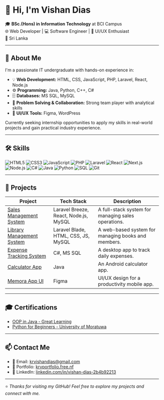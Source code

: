 # 👋 Hi, I'm Vishan Dias

🎓 **BSc.(Hons) in Information Technology** at BCI Campus  
🌐 Web Developer | 💻 Software Engineer | 🎨 UI/UX Enthusiast  
📍 Sri Lanka

---

## 🚀 About Me

I'm a passionate IT undergraduate with hands-on experience in:

- 💡 **Web Development:** HTML, CSS, JavaScript, PHP, Laravel, React, Node.js  
- ⚙️ **Programming:** Java, Python, C++, C#  
- 🗄️ **Databases:** MS SQL, MySQL  
- 🧠 **Problem Solving & Collaboration:** Strong team player with analytical skills  
- 🎨 **UI/UX Tools:** Figma, WordPress

Currently seeking internship opportunities to apply my skills in real-world projects and gain practical industry experience.

---

## 🛠️ Skills

![HTML5](https://img.shields.io/badge/-HTML5-E34F26?style=flat&logo=html5&logoColor=white)
![CSS3](https://img.shields.io/badge/-CSS3-1572B6?style=flat&logo=css3)
![JavaScript](https://img.shields.io/badge/-JavaScript-F7DF1E?style=flat&logo=javascript&logoColor=black)
![PHP](https://img.shields.io/badge/-PHP-777BB4?style=flat&logo=php&logoColor=white)
![Laravel](https://img.shields.io/badge/-Laravel-F05340?style=flat&logo=laravel&logoColor=white)
![React](https://img.shields.io/badge/-React-20232A?style=flat&logo=react)
![Next.js](https://img.shields.io/badge/-Next.js-20232A?style=flat&logo=next.js&logoColor=white)
![Node.js](https://img.shields.io/badge/-Node.js-339933?style=flat&logo=node.js&logoColor=white)
![C#](https://img.shields.io/badge/-CSharp-239120?style=flat&logo=c-sharp&logoColor=white)
![Java](https://img.shields.io/badge/-Java-007396?style=flat&logo=java&logoColor=white)
![Python](https://img.shields.io/badge/-Python-3776AB?style=flat&logo=python&logoColor=white)
![SQL](https://img.shields.io/badge/-SQL-4479A1?style=flat&logo=postgresql&logoColor=white)
![Git](https://img.shields.io/badge/-Git-F05032?style=flat&logo=git&logoColor=white)

---

## 📂 Projects

| Project | Tech Stack | Description |
|--------|------------|-------------|
| [Sales Management System](https://github.com/krvdias/sales_management_system) | Laravel Breeze, React, Node.js, MySQL | A full-stack system for managing sales operations. |
| [Library Management System](https://github.com/krvdias/Library-Management-System) | Laravel Blade, HTML, CSS, JS, MySQL | A web-based system for managing books and members. |
| [Expense Tracking System](https://github.com/krvdias/ExpenceTrackingSystem) | C#, MS SQL | A desktop app to track daily expenses. |
| [Calculator App](https://github.com/krvdias/Calculator_App) | Java | An Android calculator app. |
| [Memora App UI](https://www.figma.com/design/u2pbWssXfs50rEA0VyWt2g/HCI-Project?node-id=0-1&t=nGulYNKzNE4x8vMz-1) | Figma | UI/UX design for a productivity mobile app. |

---

## 🎓 Certifications

- [OOP in Java - Great Learning](https://verify.mygreatlearning.com/verify/MEXKADKC)
- [Python for Beginners - University of Moratuwa](https://open.uom.lk/lms/mod/customcert/verify_certificate.php?contextid=4776&code=G24FcGdJbu&qrcode=1)

---

## 📫 Contact Me

- 📧 Email: [krvishandias@gmail.com](mailto:krvishandias@gmail.com)  
- 🔗 Portfolio: [krvportfolio.free.nf](https://krvportfolio.free.nf/?i=1)  
- 💼 LinkedIn: [linkedin.com/in/vishan-dias-2b4b92213](https://www.linkedin.com/in/vishan-dias-2b4b92213)  

---

⭐ _Thanks for visiting my GitHub! Feel free to explore my projects and connect with me._

